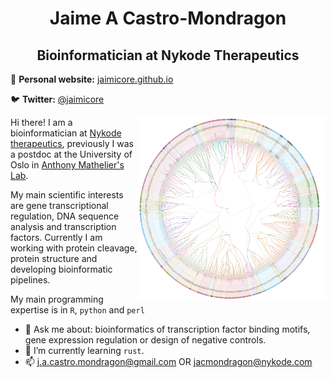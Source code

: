 <h1 align="center"> Jaime A Castro-Mondragon </h1>

<h2 align="center"> Bioinformatician at Nykode Therapeutics</h2>

  
📝 **Personal website:** [jaimicore.github.io](https://jaimicore.github.io/)

🐦 **Twitter:** [@jaimicore](https://twitter.com/jaimicore)
 
<img align="right" src="https://github.com/jaimicore/jaimicore/blob/main/JASPAR.png" width="300">

Hi there! I am a bioinformatician at [Nykode therapeutics](https://nykode.com/), previously I was a postdoc at the University of Oslo in [Anthony Mathelier's Lab](https://mathelierlab.com/).

My main scientific interests are gene transcriptional regulation, DNA sequence analysis and transcription factors. Currently I am working with protein cleavage, protein structure and developing bioinformatic pipelines.

My main programming expertise is in `R`, `python` and `perl`

- 💬 Ask me about: bioinformatics of transcription factor binding motifs, gene expression regulation or design of negative controls.
- 🌱 I’m currently learning `rust`.
- 📫 j.a.castro.mondragon@gmail.com OR jacmondragon@nykode.com 

<!--
**jaimicore/jaimicore** is a ✨ _special_ ✨ repository because its `README.md` (this file) appears on your GitHub profile.

Here are some ideas to get you started:

- 🔭 I’m currently working on ...
- 🌱 I’m currently learning ...
- 👯 I’m looking to collaborate on ...
- 🤔 I’m looking for help with ...
 ...
- 📫 How to reach me: ...
- 😄 Pronouns: ...
- ⚡ Fun fact: ...
-->
